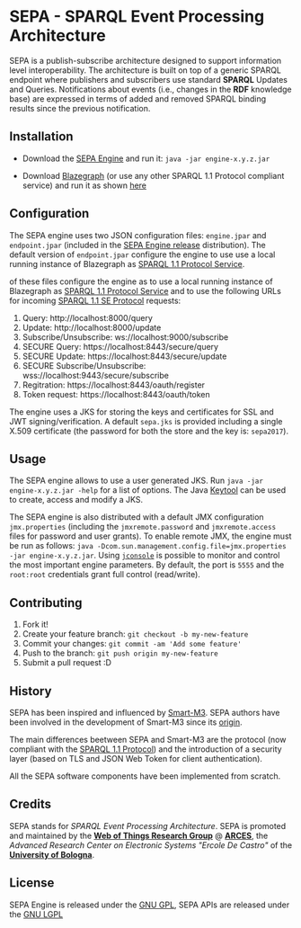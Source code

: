 # SEPA - SPARQL Event Processing Architecture

SEPA is a publish-subscribe architecture designed to support information level interoperability. The architecture is built on top of a generic SPARQL endpoint where publishers and subscribers use standard **SPARQL** Updates and Queries. Notifications about events (i.e., changes in the **RDF** knowledge base) are expressed in terms of added and removed SPARQL binding results since the previous notification.

## Installation

- Download the [SEPA Engine](https://github.com/arces-wot/SEPA/releases/download/0.7.0/engine-0.7.0.rar) and run it: `java -jar engine-x.y.z.jar`

- Download [Blazegraph](https://sourceforge.net/projects/bigdata/files/latest/download) (or use any other SPARQL 1.1 Protocol compliant service) and run it as shown [here](https://wiki.blazegraph.com/wiki/index.php/Quick_Start) 

## Configuration

The SEPA engine uses two JSON configuration files: `engine.jpar` and `endpoint.jpar` (included in the [SEPA Engine release](https://github.com/arces-wot/SEPA/releases/download/0.7.0/engine-0.7.0.rar) distribution). The default version of `endpoint.jpar` configure the engine to use use a local running instance of Blazegraph as [SPARQL 1.1 Protocol Service](https://www.w3.org/TR/sparql11-protocol/).




of these files configure the engine as to use a local running instance of Blazegraph as [SPARQL 1.1 Protocol Service](https://www.w3.org/TR/sparql11-protocol/) and to use the following URLs for incoming [SPARQL 1.1 SE Protocol](https://wot.arces.unibo.it/TR/sparql11-se-protocol/) requests:

1. Query: http://localhost:8000/query
2. Update: http://localhost:8000/update
3. Subscribe/Unsubscribe: ws://localhost:9000/subscribe
4. SECURE Query: https://localhost:8443/secure/query
5. SECURE Update: https://localhost:8443/secure/update
6. SECURE Subscribe/Unsubscribe: wss://localhost:9443/secure/subscribe 
7. Regitration: https://localhost:8443/oauth/register
8. Token request: https://localhost:8443/oauth/token

The engine uses a JKS for storing the keys and certificates for SSL and JWT signing/verification. A default `sepa.jks` is provided including a single X.509 certificate (the password for both the store and the key is: `sepa2017`).

## Usage

The SEPA engine allows to use a user generated JKS. Run `java -jar engine-x.y.z.jar -help` for a list of options. The Java [Keytool](https://docs.oracle.com/javase/6/docs/technotes/tools/solaris/keytool.html) can be used to create, access and modify a JKS.

The SEPA engine is also distributed with a default JMX configuration `jmx.properties` (including the `jmxremote.password` and `jmxremote.access` files for password and user grants). To enable remote JMX, the engine must be run as follows: `java -Dcom.sun.management.config.file=jmx.properties -jar engine-x.y.z.jar`. Using [`jconsole`](http://docs.oracle.com/javase/7/docs/technotes/guides/management/jconsole.html) is possible to monitor and control the most important engine parameters. By default, the port is `5555` and the `root:root` credentials grant full control (read/write). 

## Contributing

1. Fork it!
2. Create your feature branch: `git checkout -b my-new-feature`
3. Commit your changes: `git commit -am 'Add some feature'`
4. Push to the branch: `git push origin my-new-feature`
5. Submit a pull request :D

## History

SEPA has been inspired and influenced by [Smart-M3](https://sourceforge.net/projects/smart-m3/). SEPA authors have been involved in the development of Smart-M3 since its [origin](https://artemis-ia.eu/project/4-sofia.html). 

The main differences beetween SEPA and Smart-M3 are the protocol (now compliant with the [SPARQL 1.1 Protocol](https://www.w3.org/TR/sparql11-protocol/)) and the introduction of a security layer (based on TLS and JSON Web Token for client authentication). 

All the SEPA software components have been implemented from scratch.

## Credits

SEPA stands for *SPARQL Event Processing Architecture*. SEPA is promoted and maintained by the [**Web of Things Research Group**](http://wot.arces.unibo.it) @ [**ARCES**](http://www.arces.unibo.it), the *Advanced Research Center on Electronic Systems "Ercole De Castro"* of the [**University of Bologna**](http://www.unibo.it).

## License

SEPA Engine is released under the [GNU GPL](https://github.com/arces-wot/SEPA/blob/master/engine/LICENSE), SEPA APIs are released under the  [GNU LGPL](https://github.com/arces-wot/SEPA/blob/master/client-api/LICENSE)

